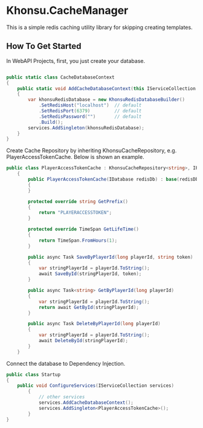 # Khonsu.CacheManager

This is a simple redis caching utility library for skipping creating templates.

## How To Get Started

In WebAPI Projects, first, you just create your database.

```c#

public static class CacheDatabaseContext
{
    public static void AddCacheDatabaseContext(this IServiceCollection services)
    {
        var khonsuRedisDatabase = new KhonsuRedisDatabaseBuilder()
            .SetRedisHost("localhost")  // default
            .SetRedisPort(6379)         // default
            .SetRedisPassword("")       // default
            .Build();
        services.AddSingleton(khonsuRedisDatabase);
    }
}
```

Create Cache Repository by inheriting KhonsuCacheRepository<T>, e.g. PlayerAccessTokenCache.
Below is shown an example.

```c#
public class PlayerAccessTokenCache : KhonsuCacheRepository<string>, IPlayerAccessTokenCache
    {
        public PlayerAccessTokenCache(IDatabase redisDb) : base(redisDb)
        {
        }

        protected override string GetPrefix()
        {
            return "PLAYERACCESSTOKEN";
        }

        protected override TimeSpan GetLifeTime()
        {
            return TimeSpan.FromHours(1);
        }

        public async Task SaveByPlayerId(long playerId, string token)
        {
            var stringPlayerId = playerId.ToString();
            await SaveById(stringPlayerId, token);
        }

        public async Task<string> GetByPlayerId(long playerId)
        {
            var stringPlayerId = playerId.ToString();
            return await GetById(stringPlayerId);
        }

        public async Task DeleteByPlayerId(long playerId)
        {
            var stringPlayerId = playerId.ToString();
            await DeleteById(stringPlayerId);
        }
    }
```

Connect the database to Dependency Injection.

```c#
public class Startup
{
    public void ConfigureServices(IServiceCollection services)
        {
            // other services
            services.AddCacheDatabaseContext();
            services.AddSingleton<PlayerAccessTokenCache>();
        }
}
```